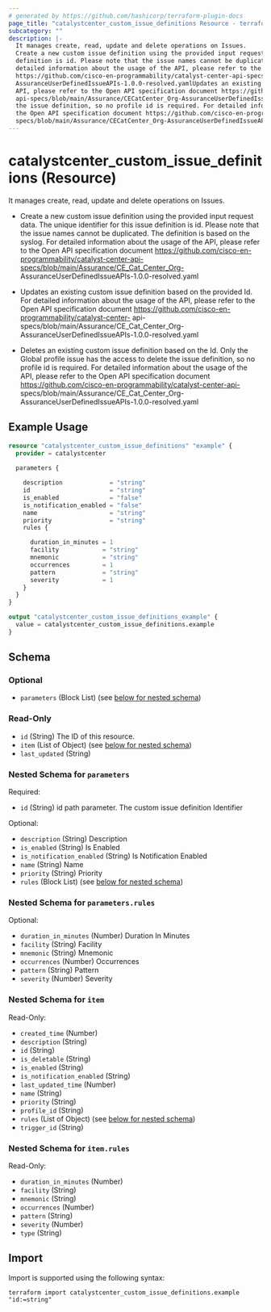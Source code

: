 ```yaml
---
# generated by https://github.com/hashicorp/terraform-plugin-docs
page_title: "catalystcenter_custom_issue_definitions Resource - terraform-provider-catalystcenter"
subcategory: ""
description: |-
  It manages create, read, update and delete operations on Issues.
  Create a new custom issue definition using the provided input request data. The unique identifier for this issue
  definition is id. Please note that the issue names cannot be duplicated. The definition is based on the syslog. For
  detailed information about the usage of the API, please refer to the Open API specification document
  https://github.com/cisco-en-programmability/catalyst-center-api-specs/blob/main/Assurance/CECatCenter_Org-
  AssuranceUserDefinedIssueAPIs-1.0.0-resolved.yamlUpdates an existing custom issue definition based on the provided Id. For detailed information about the usage of the
  API, please refer to the Open API specification document https://github.com/cisco-en-programmability/catalyst-center-
  api-specs/blob/main/Assurance/CECatCenter_Org-AssuranceUserDefinedIssueAPIs-1.0.0-resolved.yamlDeletes an existing custom issue definition based on the Id. Only the Global profile issue has the access to delete
  the issue definition, so no profile id is required. For detailed information about the usage of the API, please refer to
  the Open API specification document https://github.com/cisco-en-programmability/catalyst-center-api-
  specs/blob/main/Assurance/CECatCenter_Org-AssuranceUserDefinedIssueAPIs-1.0.0-resolved.yaml
---
```


# catalystcenter_custom_issue_definitions (Resource)

It manages create, read, update and delete operations on Issues.

- Create a new custom issue definition using the provided input request data. The unique identifier for this issue
definition is id. Please note that the issue names cannot be duplicated. The definition is based on the syslog. For
detailed information about the usage of the API, please refer to the Open API specification document
https://github.com/cisco-en-programmability/catalyst-center-api-specs/blob/main/Assurance/CE_Cat_Center_Org-
AssuranceUserDefinedIssueAPIs-1.0.0-resolved.yaml

- Updates an existing custom issue definition based on the provided Id. For detailed information about the usage of the
API, please refer to the Open API specification document https://github.com/cisco-en-programmability/catalyst-center-
api-specs/blob/main/Assurance/CE_Cat_Center_Org-AssuranceUserDefinedIssueAPIs-1.0.0-resolved.yaml

- Deletes an existing custom issue definition based on the Id. Only the Global profile issue has the access to delete
the issue definition, so no profile id is required. For detailed information about the usage of the API, please refer to
the Open API specification document https://github.com/cisco-en-programmability/catalyst-center-api-
specs/blob/main/Assurance/CE_Cat_Center_Org-AssuranceUserDefinedIssueAPIs-1.0.0-resolved.yaml

## Example Usage

```terraform
resource "catalystcenter_custom_issue_definitions" "example" {
  provider = catalystcenter
 
  parameters {

    description             = "string"
    id                      = "string"
    is_enabled              = "false"
    is_notification_enabled = "false"
    name                    = "string"
    priority                = "string"
    rules {

      duration_in_minutes = 1
      facility            = "string"
      mnemonic            = "string"
      occurrences         = 1
      pattern             = "string"
      severity            = 1
    }
  }
}

output "catalystcenter_custom_issue_definitions_example" {
  value = catalystcenter_custom_issue_definitions.example
}
```

<!-- schema generated by tfplugindocs -->
## Schema

### Optional

- `parameters` (Block List) (see [below for nested schema](#nestedblock--parameters))

### Read-Only

- `id` (String) The ID of this resource.
- `item` (List of Object) (see [below for nested schema](#nestedatt--item))
- `last_updated` (String)

<a id="nestedblock--parameters"></a>
### Nested Schema for `parameters`

Required:

- `id` (String) id path parameter. The custom issue definition Identifier

Optional:

- `description` (String) Description
- `is_enabled` (String) Is Enabled
- `is_notification_enabled` (String) Is Notification Enabled
- `name` (String) Name
- `priority` (String) Priority
- `rules` (Block List) (see [below for nested schema](#nestedblock--parameters--rules))

<a id="nestedblock--parameters--rules"></a>
### Nested Schema for `parameters.rules`

Optional:

- `duration_in_minutes` (Number) Duration In Minutes
- `facility` (String) Facility
- `mnemonic` (String) Mnemonic
- `occurrences` (Number) Occurrences
- `pattern` (String) Pattern
- `severity` (Number) Severity



<a id="nestedatt--item"></a>
### Nested Schema for `item`

Read-Only:

- `created_time` (Number)
- `description` (String)
- `id` (String)
- `is_deletable` (String)
- `is_enabled` (String)
- `is_notification_enabled` (String)
- `last_updated_time` (Number)
- `name` (String)
- `priority` (String)
- `profile_id` (String)
- `rules` (List of Object) (see [below for nested schema](#nestedobjatt--item--rules))
- `trigger_id` (String)

<a id="nestedobjatt--item--rules"></a>
### Nested Schema for `item.rules`

Read-Only:

- `duration_in_minutes` (Number)
- `facility` (String)
- `mnemonic` (String)
- `occurrences` (Number)
- `pattern` (String)
- `severity` (Number)
- `type` (String)

## Import

Import is supported using the following syntax:

```shell
terraform import catalystcenter_custom_issue_definitions.example "id:=string"
```
